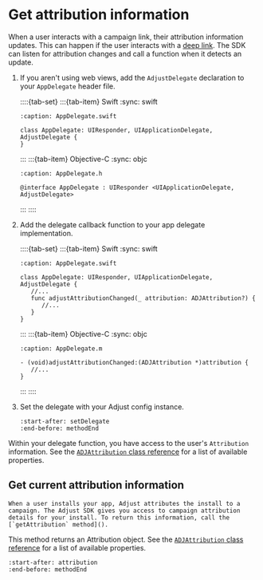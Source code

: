 # Get attribution information

When a user interacts with a campaign link, their attribution information updates. This can happen if the user interacts with a [deep link](https://help.adjust.com/en/article/deep-links). The SDK can listen for attribution changes and call a function when it detects an update.

1. If you aren't using web views, add the `AdjustDelegate` declaration to your `AppDelegate` header file.

   ::::{tab-set}
   :::{tab-item} Swift
   :sync: swift
   ```{code-block} swift
   :caption: AppDelegate.swift

   class AppDelegate: UIResponder, UIApplicationDelegate, AdjustDelegate {
   }
   ```
   :::
   :::{tab-item} Objective-C
   :sync: objc
   ```{code-block} objc
   :caption: AppDelegate.h

   @interface AppDelegate : UIResponder <UIApplicationDelegate, AdjustDelegate>
   ```
   :::
   ::::

2. Add the delegate callback function to your app delegate implementation.

   ::::{tab-set}
   :::{tab-item} Swift
   :sync: swift
   ```{code-block} swift
   :caption: AppDelegate.swift

   class AppDelegate: UIResponder, UIApplicationDelegate, AdjustDelegate {
      //...
      func adjustAttributionChanged(_ attribution: ADJAttribution?) {
         //...
      }
   }
   ```
   :::
   :::{tab-item} Objective-C
   :sync: objc
   ```{code-block} objc
   :caption: AppDelegate.m

   - (void)adjustAttributionChanged:(ADJAttribution *)attribution {
      //...
   }
   ```
   :::
   ::::

3. Set the delegate with your Adjust config instance.

   ```{include} /ios/fragments/ADJConfig.md
   :start-after: setDelegate
   :end-before: methodEnd
   ```

Within your delegate function, you have access to the user's `Attribution` information. See the [`ADJAttribution` class reference]() for a list of available properties.

## Get current attribution information

```{versionadded} v4.11.0
When a user installs your app, Adjust attributes the install to a campaign. The Adjust SDK gives you access to campaign attribution details for your install. To return this information, call the [`getAttribution` method]().
```

This method returns an Attribution object. See the [`ADJAttribution` class reference]() for a list of available properties.

```{include} /ios/fragments/Adjust.md
:start-after: attribution
:end-before: methodEnd
```
